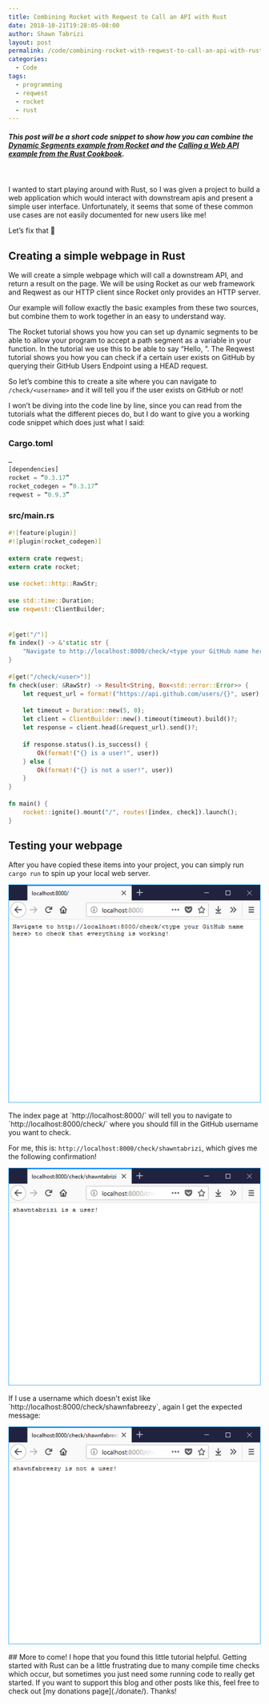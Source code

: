 ```yaml
---
title: Combining Rocket with Reqwest to Call an API with Rust
date: 2018-10-21T19:28:05-08:00
author: Shawn Tabrizi
layout: post
permalink: /code/combining-rocket-with-reqwest-to-call-an-api-with-rust/
categories:
  - Code
tags:
  - programming
  - reqwest
  - rocket
  - rust
---
```

##### This post will be a short code snippet to show how you can combine the [*Dynamic Segments* example from Rocket](https://rocket.rs/guide/requests/#dynamic-segments) and the [*Calling a Web API* example from the Rust Cookbook](https://rust-lang-nursery.github.io/rust-cookbook/web/clients/apis.html).

&nbsp;

I wanted to start playing around with Rust, so I was given a project to build a web application which would interact with downstream apis and present a simple user interface. Unfortunately, it seems that some of these common use cases are not easily documented for new users like me!

Let’s fix that 🙂

## Creating a simple webpage in Rust

We will create a simple webpage which will call a downstream API, and return a result on the page. We will be using Rocket as our web framework and Reqwest as our HTTP client since Rocket only provides an HTTP server.

Our example will follow exactly the basic examples from these two sources, but combine them to work together in an easy to understand way.

The Rocket tutorial shows you how you can set up dynamic segments to be able to allow your program to accept a path segment as a variable in your function. In the tutorial we use this to be able to say “Hello, <name>”. The Reqwest tutorial shows you how you can check if a certain user exists on GitHub by querying their GitHub Users Endpoint using a HEAD request.

So let’s combine this to create a site where you can navigate to `/check/<username>` and it will tell you if the user exists on GitHub or not!

I won’t be diving into the code line by line, since you can read from the tutorials what the different pieces do, but I do want to give you a working code snippet which does just what I said:

### Cargo.toml
```rust
…
[dependencies]
rocket = “0.3.17”
rocket_codegen = “0.3.17”
reqwest = “0.9.3”
```

### src/main.rs
```rust
#![feature(plugin)]
#![plugin(rocket_codegen)]

extern crate reqwest;
extern crate rocket;

use rocket::http::RawStr;

use std::time::Duration;
use reqwest::ClientBuilder;


#[get("/")]
fn index() -> &'static str {
    "Navigate to http://localhost:8000/check/<type your GitHub name here> to check that everything is working!"
}

#[get("/check/<user>")]
fn check(user: &RawStr) -> Result<String, Box<std::error::Error>> {
    let request_url = format!("https://api.github.com/users/{}", user);
    
    let timeout = Duration::new(5, 0);
    let client = ClientBuilder::new().timeout(timeout).build()?;
    let response = client.head(&request_url).send()?;

    if response.status().is_success() {
        Ok(format!("{} is a user!", user))
    } else {
        Ok(format!("{} is not a user!", user))
    }
}

fn main() {
    rocket::ignite().mount("/", routes![index, check]).launch();
}
```

## Testing your webpage

After you have copied these items into your project, you can simply run `cargo run` to spin up your local web server.
<p id="gPsBCux"><img class="alignnone size-full wp-image-682 " src="/assets/images/img_5bcd419da1b02.png" alt="" /></p>
The index page at `http://localhost:8000/` will tell you to navigate to `http://localhost:8000/check/<username>` where you should fill in the GitHub username you want to check.

For me, this is: `http://localhost:8000/check/shawntabrizi`, which gives me the following confirmation!
<p id="CPDykLC"><img class="alignnone size-full wp-image-683 " src="/assets/images/img_5bcd41b64c8db.png" alt="" /></p>
If I use a username which doesn't exist like `http://localhost:8000/check/shawnfabreezy`, again I get the expected message:
<p id="PzDJjLw"><img class="alignnone size-full wp-image-684 " src="/assets/images/img_5bcd41cdc9c8e.png" alt="" /></p>
## More to come!
I hope that you found this little tutorial helpful. Getting started with Rust can be a little frustrating due to many compile time checks which occur, but sometimes you just need some running code to really get started. If you want to support this blog and other posts like this, feel free to check out [my donations page](./donate/). Thanks!